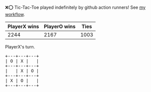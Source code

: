 :x::o: Tic-Tac-Toe played indefinitely by github action runners! See [my workflow](.github/workflows/play.yaml).

|PlayerX wins|PlayerO wins|Ties|
|-|-|-|
|2244|2167|1003|

PlayerX's turn.

<pre>
+---+---+---+
| O | X |   |
+---+---+---+
|   | X | O |
+---+---+---+
| X | O |   |
+---+---+---+
</pre>